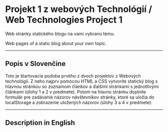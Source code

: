 Projekt 1 z webových Technológií / Web Technologies Project 1 
=============================================================

Web stránky statického blogu na vami vybranú tému.

Web pages of a static blog about your own topic. 

---

Popis v Slovenčine
------------------

Toto je štartovacia podoba  prvého z dvoch  projektov z Webových technológií. Z neho najprv pomocou HTML a CSS vytvoríte statický blog s hlavnou stránkou so zoznamom článkov a ďalšími stránkami s jednotlivými článkami (úlohy 1 a 2 v predmete). Potom na hlavnú stránku doplníte formulár pre zadávanie názorov návštevníkov stránky, ktoré sa uložia do localStorage a zobrazenie uložených názorov (úlohy 3 a 4 v predmete).

---

Description in English
----------------------
